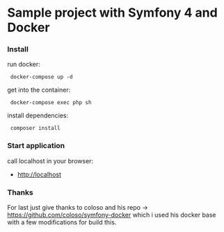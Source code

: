 # Sample project with Symfony 4 and Docker
### Install

run docker:
```
 docker-compose up -d
```
get into the container:
```
 docker-compose exec php sh
```
install dependencies:
```
 composer install
```

### Start application

call localhost in your browser:
- [http://localhost](https://localhost/)

### Thanks

For last just give thanks to coloso and his repo -> https://github.com/coloso/symfony-docker which i used his docker base with a few modifications for build this.
